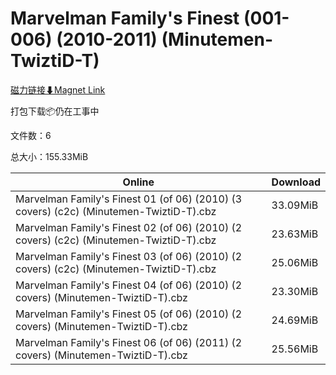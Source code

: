 # Marvelman Family's Finest (001-006) (2010-2011) (Minutemen-TwiztiD-T)

[磁力链接⬇Magnet Link](magnet:?xt=urn:btih:a912462e2bc3efb7d87340313253f96fb2d924db&dn=Marvelman%20Family%27s%20Finest%20%28001-006%29%20%282010-2011%29%20%28Minutemen-TwiztiD-T%29)

打包下载📦仍在工事中

文件数：6

总大小：155.33MiB

Online | Download
--- | ---
Marvelman Family's Finest 01 (of 06) (2010) (3 covers) (c2c) (Minutemen-TwiztiD-T).cbz | 33.09MiB
Marvelman Family's Finest 02 (of 06) (2010) (2 covers) (c2c) (Minutemen-TwiztiD-T).cbz | 23.63MiB
Marvelman Family's Finest 03 (of 06) (2010) (2 covers) (c2c) (Minutemen-TwiztiD-T).cbz | 25.06MiB
Marvelman Family's Finest 04 (of 06) (2010) (2 covers) (Minutemen-TwiztiD-T).cbz | 23.30MiB
Marvelman Family's Finest 05 (of 06) (2010) (2 covers) (Minutemen-TwiztiD-T).cbz | 24.69MiB
Marvelman Family's Finest 06 (of 06) (2011) (2 covers) (Minutemen-TwiztiD-T).cbz | 25.56MiB